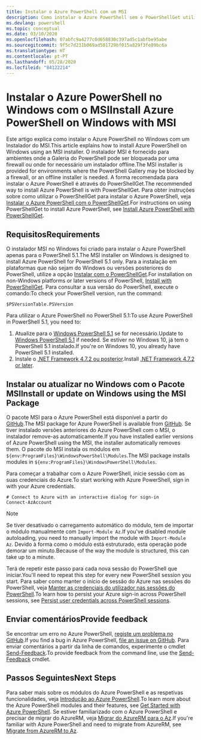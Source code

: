 ```yaml
---
title: Instalar o Azure PowerShell com um MSI
description: Como instalar o Azure PowerShell sem o PowerShellGet utilizar um MSI
ms.devlang: powershell
ms.topic: conceptual
ms.date: 03/10/2020
ms.openlocfilehash: 07abfc9a4277c0d658830c397ad5c1abfbe95abe
ms.sourcegitcommit: 9f5c7d231b069ad501729bf015a829f3fe89bc6a
ms.translationtype: HT
ms.contentlocale: pt-PT
ms.lasthandoff: 05/28/2020
ms.locfileid: "84122214"
---
```

# <a name="install-azure-powershell-on-windows-with-msi"></a><span data-ttu-id="0c302-103">Instalar o Azure PowerShell no Windows com o MSI</span><span class="sxs-lookup"><span data-stu-id="0c302-103">Install Azure PowerShell on Windows with MSI</span></span>

<span data-ttu-id="0c302-104">Este artigo explica como instalar o Azure PowerShell no Windows com um Instalador do MSI.</span><span class="sxs-lookup"><span data-stu-id="0c302-104">This article explains how to install Azure PowerShell on Windows using an MSI installer.</span></span> <span data-ttu-id="0c302-105">O instalador MSI é fornecido para ambientes onde a Galeria do PowerShell pode ser bloqueada por uma firewall ou onde for necessário um instalador offline.</span><span class="sxs-lookup"><span data-stu-id="0c302-105">The MSI installer is provided for environments where the PowerShell Gallery may be blocked by a firewall, or an offline installer is needed.</span></span> <span data-ttu-id="0c302-106">A forma recomendada para instalar o Azure PowerShell é através do PowerShellGet.</span><span class="sxs-lookup"><span data-stu-id="0c302-106">The recommended way to install Azure PowerShell is with PowerShellGet.</span></span> <span data-ttu-id="0c302-107">Para obter instruções sobre como utilizar o PowerShellGet para instalar o Azure PowerShell, veja [Instalar o Azure PowerShell com o PowerShellGet](install-az-ps.md).</span><span class="sxs-lookup"><span data-stu-id="0c302-107">For instructions on using PowerShellGet to install Azure PowerShell, see [Install Azure PowerShell with PowerShellGet](install-az-ps.md).</span></span>

## <a name="requirements"></a><span data-ttu-id="0c302-108">Requisitos</span><span class="sxs-lookup"><span data-stu-id="0c302-108">Requirements</span></span>

<span data-ttu-id="0c302-109">O instalador MSI no Windows foi criado para instalar o Azure PowerShell apenas para o PowerShell 5.1.</span><span class="sxs-lookup"><span data-stu-id="0c302-109">The MSI installer on Windows is designed to install Azure PowerShell for PowerShell 5.1 only.</span></span> <span data-ttu-id="0c302-110">Para a instalação em plataformas que não sejam do Windows ou versões posteriores do PowerShell, utilize a opção [Instalar com o PowerShellGet](install-az-ps.md).</span><span class="sxs-lookup"><span data-stu-id="0c302-110">For installation on non-Windows platforms or later versions of PowerShell, [Install with PowerShellGet](install-az-ps.md).</span></span> <span data-ttu-id="0c302-111">Para consultar a sua versão do PowerShell, execute o comando:</span><span class="sxs-lookup"><span data-stu-id="0c302-111">To check your PowerShell version, run the command:</span></span>

```powershell-interactive
$PSVersionTable.PSVersion
```

<span data-ttu-id="0c302-112">Para utilizar o Azure PowerShell no PowerShell 5.1:</span><span class="sxs-lookup"><span data-stu-id="0c302-112">To use Azure PowerShell in PowerShell 5.1, you need to:</span></span>

1. <span data-ttu-id="0c302-113">Atualize para o [Windows PowerShell 5.1](/powershell/scripting/windows-powershell/install/installing-windows-powershell#upgrading-existing-windows-powershell) se for necessário.</span><span class="sxs-lookup"><span data-stu-id="0c302-113">Update to [Windows PowerShell 5.1](/powershell/scripting/windows-powershell/install/installing-windows-powershell#upgrading-existing-windows-powershell) if needed.</span></span> <span data-ttu-id="0c302-114">Se estiver no Windows 10, já tem o PowerShell 5.1 instalado.</span><span class="sxs-lookup"><span data-stu-id="0c302-114">If you're on Windows 10, you already have PowerShell 5.1 installed.</span></span>
2. <span data-ttu-id="0c302-115">Instale o [.NET Framework 4.7.2 ou posterior](/dotnet/framework/install).</span><span class="sxs-lookup"><span data-stu-id="0c302-115">Install [.NET Framework 4.7.2 or later](/dotnet/framework/install).</span></span>

## <a name="install-or-update-on-windows-using-the-msi-package"></a><span data-ttu-id="0c302-116">Instalar ou atualizar no Windows com o Pacote MSI</span><span class="sxs-lookup"><span data-stu-id="0c302-116">Install or update on Windows using the MSI Package</span></span>

<span data-ttu-id="0c302-117">O pacote MSI para o Azure PowerShell está disponível a partir do [GitHub](https://github.com/Azure/azure-powershell/releases/latest).</span><span class="sxs-lookup"><span data-stu-id="0c302-117">The MSI package for Azure PowerShell is available from [GitHub](https://github.com/Azure/azure-powershell/releases/latest).</span></span> <span data-ttu-id="0c302-118">Se tiver instalado versões anteriores do Azure PowerShell com o MSI, o instalador remove-as automaticamente.</span><span class="sxs-lookup"><span data-stu-id="0c302-118">If you have installed earlier versions of Azure PowerShell using the MSI, the installer automatically removes them.</span></span> <span data-ttu-id="0c302-119">O pacote do MSI instala os módulos em `${env:ProgramFiles}\WindowsPowerShell\Modules`.</span><span class="sxs-lookup"><span data-stu-id="0c302-119">The MSI package installs modules in `${env:ProgramFiles}\WindowsPowerShell\Modules`.</span></span>

<span data-ttu-id="0c302-120">Para começar a trabalhar com o Azure PowerShell, inicie sessão com as suas credenciais do Azure.</span><span class="sxs-lookup"><span data-stu-id="0c302-120">To start working with Azure PowerShell, sign in with your Azure credentials.</span></span>

```powershell-interactive
# Connect to Azure with an interactive dialog for sign-in
Connect-AzAccount
```

> [!NOTE]
> <span data-ttu-id="0c302-121">Se tiver desativado o carregamento automático do módulo, tem de importar o módulo manualmente com `Import-Module Az`.</span><span class="sxs-lookup"><span data-stu-id="0c302-121">If you've disabled module autoloading, you need to manually import the module with `Import-Module Az`.</span></span> <span data-ttu-id="0c302-122">Devido à forma como o módulo está estruturado, esta operação pode demorar um minuto.</span><span class="sxs-lookup"><span data-stu-id="0c302-122">Because of the way the module is structured, this can take up to a minute.</span></span>

<span data-ttu-id="0c302-123">Terá de repetir este passo para cada nova sessão do PowerShell que iniciar.</span><span class="sxs-lookup"><span data-stu-id="0c302-123">You'll need to repeat this step for every new PowerShell session you start.</span></span> <span data-ttu-id="0c302-124">Para saber como manter o início de sessão do Azure nas sessões do PowerShell, veja [Manter as credenciais do utilizador nas sessões do PowerShell](context-persistence.md).</span><span class="sxs-lookup"><span data-stu-id="0c302-124">To learn how to persist your Azure sign-in across PowerShell sessions, see [Persist user credentials across PowerShell sessions](context-persistence.md).</span></span>

## <a name="provide-feedback"></a><span data-ttu-id="0c302-125">Enviar comentários</span><span class="sxs-lookup"><span data-stu-id="0c302-125">Provide feedback</span></span>

<span data-ttu-id="0c302-126">Se encontrar um erro no Azure PowerShell, [registe um problema no GitHub](https://github.com/Azure/azure-powershell/issues).</span><span class="sxs-lookup"><span data-stu-id="0c302-126">If you find a bug in Azure PowerShell, [file an issue on GitHub](https://github.com/Azure/azure-powershell/issues).</span></span> <span data-ttu-id="0c302-127">Para enviar comentários a partir da linha de comandos, experimente o cmdlet [Send-Feedback](/powershell/module/az.accounts/send-feedback).</span><span class="sxs-lookup"><span data-stu-id="0c302-127">To provide feedback from the command line, use the [Send-Feedback](/powershell/module/az.accounts/send-feedback) cmdlet.</span></span>

## <a name="next-steps"></a><span data-ttu-id="0c302-128">Passos Seguintes</span><span class="sxs-lookup"><span data-stu-id="0c302-128">Next Steps</span></span>

<span data-ttu-id="0c302-129">Para saber mais sobre os módulos do Azure PowerShell e as respetivas funcionalidades, veja [Introdução ao Azure PowerShell](get-started-azureps.md).</span><span class="sxs-lookup"><span data-stu-id="0c302-129">To learn more about the Azure PowerShell modules and their features, see [Get Started with Azure PowerShell](get-started-azureps.md).</span></span> <span data-ttu-id="0c302-130">Se estiver familiarizado com o Azure PowerShell e precisar de migrar do AzureRM, veja [Migrar do AzureRM para o Az](migrate-from-azurerm-to-az.md).</span><span class="sxs-lookup"><span data-stu-id="0c302-130">If you're familiar with Azure PowerShell and need to migrate from AzureRM, see [Migrate from AzureRM to Az](migrate-from-azurerm-to-az.md).</span></span>
